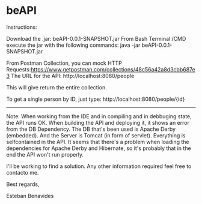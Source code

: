 # beAPI
Instructions:

Download the .jar:  beAPI-0.0.1-SNAPSHOT.jar
From Bash Terminal /CMD execute the jar with the following commands:
java -jar beAPI-0.0.1-SNAPSHOT.jar

From Postman Collection, you can mock HTTP Requests:https://www.getpostman.com/collections/48c56a42a8d3cbb687e3 
The URL for the API: http://localhost:8080/people

This will give return the entire collection.

To get a single person by ID, just type: http://localhost:8080/people/{id}

--------------------------------------------------------------------------

Note: When working from the IDE and in compiling and in debbuging state, the API runs OK.
When building the API and deploying it, it shows an error from the DB Dependency. The DB that's been used is Apache Derby (embedded). And the Server is Tomcat (in form of servlet). Everything is selfcontained in the API. 
It seems that there's a problem when loading the dependencies for Apache Derby and Hibernate, so it's probably that in the end the API won't run properly.

I'll be working to find a solution. Any other information required feel free to contacto me.

Best regards,

Esteban Benavides



